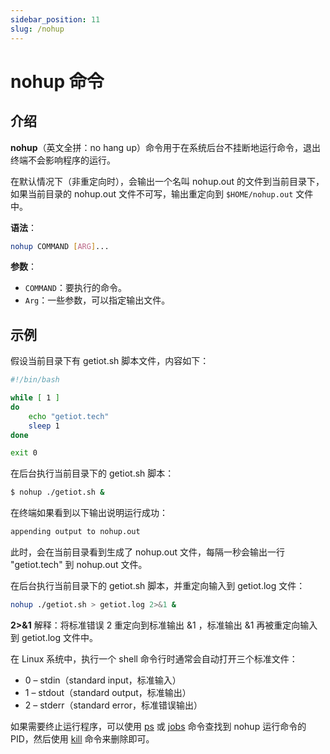 ```yaml
---
sidebar_position: 11
slug: /nohup
---
```


# nohup 命令



## 介绍

**nohup**（英文全拼：no hang up）命令用于在系统后台不挂断地运行命令，退出终端不会影响程序的运行。

在默认情况下（非重定向时），会输出一个名叫 nohup.out 的文件到当前目录下，如果当前目录的 nohup.out 文件不可写，输出重定向到 `$HOME/nohup.out` 文件中。

**语法**：

```bash
nohup COMMAND [ARG]...
```

**参数**：

- `COMMAND`：要执行的命令。
- `Arg`：一些参数，可以指定输出文件。



## 示例

假设当前目录下有 getiot.sh 脚本文件，内容如下：

```bash
#!/bin/bash

while [ 1 ]
do
    echo "getiot.tech"
    sleep 1
done

exit 0
```

在后台执行当前目录下的 getiot.sh 脚本：

```bash
$ nohup ./getiot.sh &
```

在终端如果看到以下输出说明运行成功：

```bash
appending output to nohup.out
```

此时，会在当前目录看到生成了 nohup.out 文件，每隔一秒会输出一行 "getiot.tech" 到 nohup.out 文件。

在后台执行当前目录下的 getiot.sh 脚本，并重定向输入到 getiot.log 文件：

```bash
nohup ./getiot.sh > getiot.log 2>&1 &
```

**2>&1** 解释：将标准错误 2 重定向到标准输出 &1 ，标准输出 &1 再被重定向输入到 getiot.log 文件中。

在 Linux 系统中，执行一个 shell 命令行时通常会自动打开三个标准文件：

- 0 – stdin（standard input，标准输入）
- 1 – stdout（standard output，标准输出）
- 2 – stderr（standard error，标准错误输出）

如果需要终止运行程序，可以使用 [ps](/linux-command/ps) 或 [jobs](/linux-command/jobs) 命令查找到 nohup 运行命令的 PID，然后使用 [kill](/linux-command/kill) 命令来删除即可。

